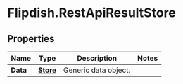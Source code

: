 # Flipdish.RestApiResultStore

## Properties
Name | Type | Description | Notes
------------ | ------------- | ------------- | -------------
**Data** | [**Store**](Store.md) | Generic data object. | 


